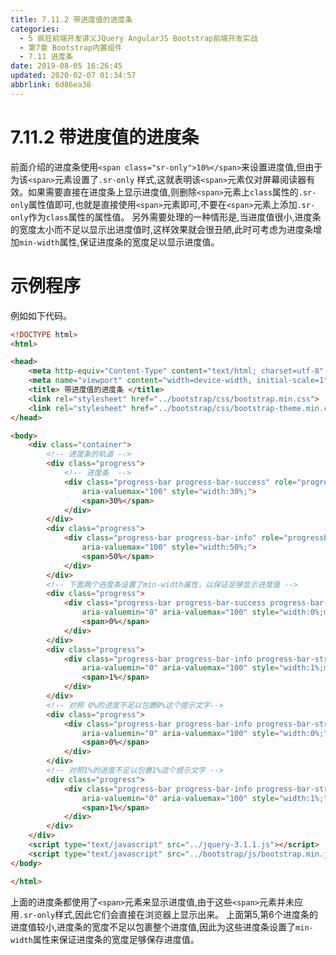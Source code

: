 ```yaml
---
title: 7.11.2 带进度值的进度条
categories: 
  - 5 疯狂前端开发讲义JQuery AngularJS Bootstrap前端开发实战
  - 第7章 Bootstrap内置组件
  - 7.11 进度条
date: 2019-08-05 16:26:45
updated: 2020-02-07 01:34:57
abbrlink: 6d86ea38
---
```

# 7.11.2 带进度值的进度条 #


前面介绍的进度条使用`<span class="sr-only">10%</span>`来设置进度值,但由于为该`<span>`元素设置了`.sr-only` 样式,这就表明该`<span>`元素仅对屏幕阅读器有效。如果需要直接在进度条上显示进度值,则删除`<span>`元素上`class`属性的`.sr-only`属性值即可,也就是直接使用`<span>`元素即可,不要在`<span>`元素上添加`.sr-only`作为`class`属性的属性值。
另外需要处理的一种情形是,当进度值很小,进度条的宽度太小而不足以显示出进度值时,这样效果就会很丑陋,此时可考虑为进度条增加`min-width`属性,保证进度条的宽度足以显示进度值。
# 示例程序 #
例如如下代码。
```html
<!DOCTYPE html>
<html>

<head>
    <meta http-equiv="Content-Type" content="text/html; charset=utf-8" />
    <meta name="viewport" content="width=device-width, initial-scale=1">
    <title> 带进度值的进度条 </title>
    <link rel="stylesheet" href="../bootstrap/css/bootstrap.min.css">
    <link rel="stylesheet" href="../bootstrap/css/bootstrap-theme.min.css">
</head>

<body>
    <div class="container">
        <!-- 进度条的轨道 -->
        <div class="progress">
            <!-- 进度条  -->
            <div class="progress-bar progress-bar-success" role="progressbar" aria-valuenow="30" aria-valuemin="0"
                aria-valuemax="100" style="width:30%;">
                <span>30%</span>
            </div>
        </div>
        <div class="progress">
            <div class="progress-bar progress-bar-info" role="progressbar" aria-valuenow="50" aria-valuemin="0"
                aria-valuemax="100" style="width:50%;">
                <span>50%</span>
            </div>
        </div>
        <!-- 下面两个进度条设置了min-width属性，以保证足够显示进度值 -->
        <div class="progress">
            <div class="progress-bar progress-bar-success progress-bar-striped" role="progressbar" aria-valuenow="0"
                aria-valuemin="0" aria-valuemax="100" style="width:0%;min-width:2em">
                <span>0%</span>
            </div>
        </div>
        <div class="progress">
            <div class="progress-bar progress-bar-info progress-bar-striped" role="progressbar" aria-valuenow="2"
                aria-valuemin="0" aria-valuemax="100" style="width:1%;min-width:2em">
                <span>1%</span>
            </div>
        </div>
        <!-- 对照 0%的进度不足以包裹0%这个提示文字-->
        <div class="progress">
            <div class="progress-bar progress-bar-info progress-bar-striped" role="progressbar" aria-valuenow="2"
                aria-valuemin="0" aria-valuemax="100" style="width:0%;">
                <span>0%</span>
            </div>
        </div>
        <!-- 对照1%的进度不足以包裹1%这个提示文字 -->
        <div class="progress">
            <div class="progress-bar progress-bar-info progress-bar-striped" role="progressbar" aria-valuenow="2"
                aria-valuemin="0" aria-valuemax="100" style="width:1%;">
                <span>1%</span>
            </div>
        </div>
    </div>
    <script type="text/javascript" src="../jquery-3.1.1.js"></script>
    <script type="text/javascript" src="../bootstrap/js/bootstrap.min.js"></script>
</body>

</html>
```
上面的进度条都使用了`<span>`元素来显示进度值,由于这些`<span>`元素并未应用`.sr-only`样式,因此它们会直接在浏览器上显示出来。
上面第5,第6个进度条的进度值较小,进度条的宽度不足以包裹整个进度值,因此为这些进度条设置了`min-width`属性来保证进度条的宽度足够保存进度值。

